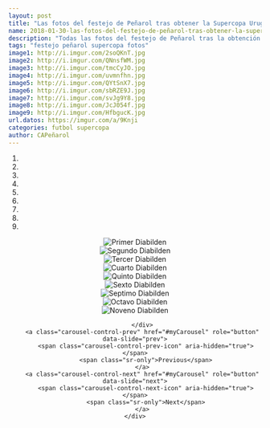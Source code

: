 ```yaml
---
layout: post
title: "Las fotos del festejo de Peñarol tras obtener la Supercopa Uruguaya"
name: 2018-01-30-las-fotos-del-festejo-de-peñarol-tras-obtener-la-supercopa-uruguaya
description: "Todas las fotos del festejo de Peñarol tras la obtención de la final contra Nacional por la Supercopa Uruguaya 2018"
tags: "festejo peñarol supercopa fotos"
image1: http://i.imgur.com/2soQKnT.jpg
image2: http://i.imgur.com/QNnsfWM.jpg
image3: http://i.imgur.com/tmcCyJO.jpg
image4: http://i.imgur.com/uvmnfhn.jpg
image5: http://i.imgur.com/QYtSnX7.jpg
image6: http://i.imgur.com/sbRZE9J.jpg
image7: http://i.imgur.com/svJg9Y8.jpg
image8: http://i.imgur.com/JcJ054f.jpg
image9: http://i.imgur.com/HfbgucK.jpg
url.datos: https://imgur.com/a/9Knji
categories: futbol supercopa
author: CAPeñarol
---
```



<center>
	<div id="myCarousel" class="carousel slide pack" data-ride="carousel">
        <ol class="carousel-indicators">
          <li data-target="#myCarousel" data-slide-to="0" class="active"></li>
          <li data-target="#myCarousel" data-slide-to="1"></li>
          <li data-target="#myCarousel" data-slide-to="2"></li>
		  <li data-target="#myCarousel" data-slide-to="3"></li>
		  <li data-target="#myCarousel" data-slide-to="4"></li>
		  <li data-target="#myCarousel" data-slide-to="5"></li>
		  <li data-target="#myCarousel" data-slide-to="6"></li>
		  <li data-target="#myCarousel" data-slide-to="7"></li>
		  <li data-target="#myCarousel" data-slide-to="8"></li>
        </ol>
        <div class="carousel-inner" role="listbox">
          <div class="carousel-item active">
            <img class="slide d-block img-fluid" src="http://i.imgur.com/2soQKnT.jpg" alt="Primer Diabilden">
          </div>
          <div class="carousel-item" role="listbox">
            <img class="second-diabilden d-block img-fluid" src="http://i.imgur.com/QNnsfWM.jpg" alt="Segundo Diabilden">
          </div>
          <div class="carousel-item" role="listbox">
            <img class="third-diabilden d-block img-fluid" src="http://i.imgur.com/tmcCyJO.jpg" alt="Tercer Diabilden">
          </div>
		  <div class="carousel-item" role="listbox">
            <img class="fourth-diabilden d-block img-fluid" src="http://i.imgur.com/uvmnfhn.jpg" alt="Cuarto Diabilden">
          </div>
		  <div class="carousel-item" role="listbox">
            <img class="fifth-diabilden d-block img-fluid" src="http://i.imgur.com/QYtSnX7.jpg" alt="Quinto Diabilden">
          </div>
		  <div class="carousel-item" role="listbox">
            <img class="sixth-diabilden d-block img-fluid" src="http://i.imgur.com/sbRZE9J.jpg" alt="Sexto Diabilden">
          </div>
		  <div class="carousel-item" role="listbox">
            <img class="seventh-diabilden d-block img-fluid" src="http://i.imgur.com/svJg9Y8.jpg" alt="Septimo Diabilden">
          </div>
		  <div class="carousel-item" role="listbox">
            <img class="eighth-diabilden d-block img-fluid" src="http://i.imgur.com/JcJ054f.jpg" alt="Octavo Diabilden">
          </div>
		  <div class="carousel-item" role="listbox">
            <img class="nineth-diabilden d-block img-fluid" src="http://i.imgur.com/HfbgucK.jpg" alt="Noveno Diabilden">
          </div>
		  
		  
        </div>
        <a class="carousel-control-prev" href="#myCarousel" role="button" data-slide="prev">
          <span class="carousel-control-prev-icon" aria-hidden="true"></span>
          <span class="sr-only">Previous</span>
        </a>
        <a class="carousel-control-next" href="#myCarousel" role="button" data-slide="next">
          <span class="carousel-control-next-icon" aria-hidden="true"></span>
          <span class="sr-only">Next</span>
        </a>
	</div>
</center>
<br>
<br>
<br>
<br>
<br>